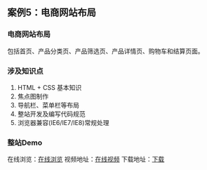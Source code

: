 ## 案例5：电商网站布局

### 电商网站布局
包括首页、产品分类页、产品筛选页、产品详情页、购物车和结算页面。

### 涉及知识点
1. HTML + CSS 基本知识
2. 焦点图制作
3. 导航栏、菜单栏等布局
4. 整站开发及编写代码规范
5. 浏览器兼容(IE6/IE7/IE8)常规处理


### 整站Demo
在线浏览：[在线浏览](http://xifengxx.github.io/project2/)
视频地址：[在线视频](http://www.imooc.com/learn/100)
下载地址：[下载](https://github.com/xifengxx/project2)